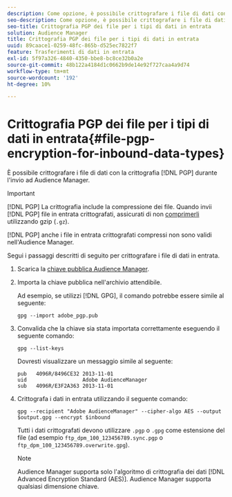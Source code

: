 ```yaml
---
description: Come opzione, è possibile crittografare i file di dati con la crittografia PGP quando vengono inviati ad Audience Manager.
seo-description: Come opzione, è possibile crittografare i file di dati con la crittografia PGP quando vengono inviati ad Audience Manager.
seo-title: Crittografia PGP dei file per i tipi di dati in entrata
solution: Audience Manager
title: Crittografia PGP dei file per i tipi di dati in entrata
uuid: 89caace1-0259-48fc-865b-d525ec7822f7
feature: Trasferimenti di dati in entrata
exl-id: 5f97a326-4840-4350-bbe8-bc8ce32b0a2e
source-git-commit: 48b122a4184d1c0662b9de14e92f727caa4a9d74
workflow-type: tm+mt
source-wordcount: '192'
ht-degree: 10%

---
```


# Crittografia PGP dei file per i tipi di dati in entrata{#file-pgp-encryption-for-inbound-data-types}

È possibile crittografare i file di dati con la crittografia [!DNL PGP] durante l&#39;invio ad Audience Manager.

<!-- c_encryption.xml -->

>[!IMPORTANT]
>
>[!DNL PGP] La crittografia include la compressione dei file. Quando invii [!DNL PGP] file in entrata crittografati, assicurati di non [comprimerli](../../../integration/sending-audience-data/batch-data-transfer-explained/inbound-file-compression.md) utilizzando gzip (`.gz`).
>
>[!DNL PGP] anche i file in entrata crittografati  [](../../../integration/sending-audience-data/batch-data-transfer-explained/inbound-file-compression.md) compressi non sono validi nell&#39;Audience Manager.

Segui i passaggi descritti di seguito per crittografare i file di dati in entrata.

1. Scarica la [chiave pubblica Audience Manager](./assets/adobe_pgp.pub).
2. Importa la chiave pubblica nell&#39;archivio attendibile.

   Ad esempio, se utilizzi [!DNL GPG], il comando potrebbe essere simile al seguente:

   `gpg --import adobe_pgp.pub`

3. Convalida che la chiave sia stata importata correttamente eseguendo il seguente comando:

   `gpg --list-keys`

   Dovresti visualizzare un messaggio simile al seguente:

   ```
   pub   4096R/8496CE32 2013-11-01
   uid                  Adobe AudienceManager
   sub   4096R/E3F2A363 2013-11-01
   ```

4. Crittografa i dati in entrata utilizzando il seguente comando:

   `gpg --recipient "Adobe AudienceManager" --cipher-algo AES --output $output.gpg --encrypt $inbound`

   Tutti i dati crittografati devono utilizzare `.pgp` o `.gpg` come estensione del file (ad esempio `ftp_dpm_100_123456789.sync.pgp` o `ftp_dpm_100_123456789.overwrite.gpg`).

   >[!NOTE]
   >
   >Audience Manager supporta solo l&#39;algoritmo di crittografia dei dati [!DNL Advanced Encryption Standard (AES)]. Audience Manager supporta qualsiasi dimensione chiave.
